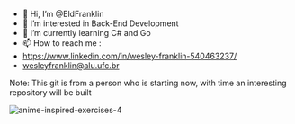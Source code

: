 - 👋 Hi, I’m @EldFranklin
- 👀 I’m interested in Back-End Development
- 🌱 I’m currently learning C# and Go
- 📫 How to reach me :
- https://www.linkedin.com/in/wesley-franklin-540463237/
- wesleyfranklin@alu.ufc.br

Note: This git is from a person who is starting now, with time an interesting repository will be built

<!---
EldFranklin/EldFranklin is a ✨ special ✨ repository because its `README.md` (this file) appears on your GitHub profile.
You can click the Preview link to take a look at your changes.
--->

   ![anime-inspired-exercises-4](https://user-images.githubusercontent.com/105466304/168698847-30733033-8edf-4328-b0af-50955506ec10.gif)

